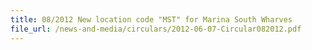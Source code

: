 ```yaml
---
title: 08/2012 New location code "MST" for Marina South Wharves
file_url: /news-and-media/circulars/2012-06-07-Circular082012.pdf
---
```

